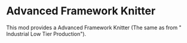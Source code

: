 # Advanced Framework Knitter

This mod provides a Advanced Framework Knitter (The same as from " Industrial Low Tier Production").
